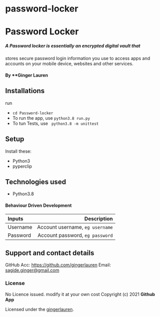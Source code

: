# password-locker
# Password Locker

##### A Password locker is essentially an encrypted digital vault that

stores secure password login information you use to access apps
and accounts on your mobile device, websites and other services.

#### By **Ginger Lauren ####

## Installations ##

run

- `cd Password-locker`
- To run the app, use `python3.8 run.py`
- To tun Tests, use ` python3.8 -m unittest`

## Setup

Install these:

- Python3
- pyperclip

## Technologies used

- Python3.8

#### Behaviour Driven Development

| Inputs   |                     Description |
| :------- | ------------------------------: |
| Username | Account username, `eg username` |
| Password | Account password, `eg password` |

## Support and contact details

 GitHub Acc: https://github.com/gingerlauren
 Email: sagide.ginger@gmail.com

### License

No Licence issued. modify it at your own cost
Copyright (c) 2021 **Github App**

Licensed under the [gingerlauren](LICENSE).
